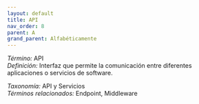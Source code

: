 ```yaml
---
layout: default
title: API
nav_order: 8
parent: A
grand_parent: Alfabéticamente
---
```


*Término:* API  
*Definición:* Interfaz que permite la comunicación entre diferentes aplicaciones o servicios de software.

*Taxonomía:* API y Servicios  
*Términos relacionados:* Endpoint, Middleware
